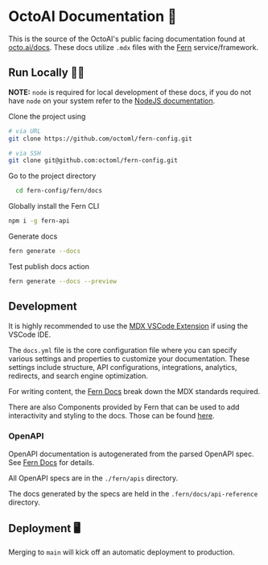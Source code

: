 # OctoAI Documentation 🐙

This is the source of the OctoAI's public facing documentation found at [octo.ai/docs](https://octo.ai/docs). These docs utilize `.mdx` files with the [Fern](https://buildwithfern.com/#docs) service/framework.

## Run Locally 🏃‍♂️

**NOTE:** `node` is required for local development of these docs, if you do not have `node` on your system refer to the [NodeJS documentation](https://nodejs.org/en/download/package-manager).

Clone the project using

```bash
# via URL
git clone https://github.com/octoml/fern-config.git

# via SSH
git clone git@github.com:octoml/fern-config.git
```

Go to the project directory

```bash
  cd fern-config/fern/docs
```

Globally install the Fern CLI

```bash
npm i -g fern-api
```

Generate docs

```bash
fern generate --docs
```

Test publish docs action

```bash
fern generate --docs --preview
```

## Development

It is highly recommended to use the [MDX VSCode Extension](https://marketplace.visualstudio.com/items?itemName=unifiedjs.vscode-mdx) if using the VSCode IDE.

The `docs.yml` file is the core configuration file where you can specify various settings and properties to customize your documentation. These settings include structure, API configurations, integrations, analytics, redirects, and search engine optimization.

For writing content, the [Fern Docs](https://docs.buildwithfern.com/generate-docs/overview/writing-content) break down the MDX standards required.

There are also Components provided by Fern that can be used to add interactivity and styling to the docs. Those can be found [here](https://docs.buildwithfern.com/generate-docs/component-library/cards).

### OpenAPI

OpenAPI documentation is autogenerated from the parsed OpenAPI spec. See [Fern Docs](https://docs.buildwithfern.com/generate-docs/overview/fern-docs-quickstart#step-5-optional-use-an-openapi-specification) for details.

All OpenAPI specs are in the `./fern/apis` directory.

The docs generated by the specs are held in the `.fern/docs/api-reference` directory.

## Deployment 🖥️

Merging to `main` will kick off an automatic deployment to production.
